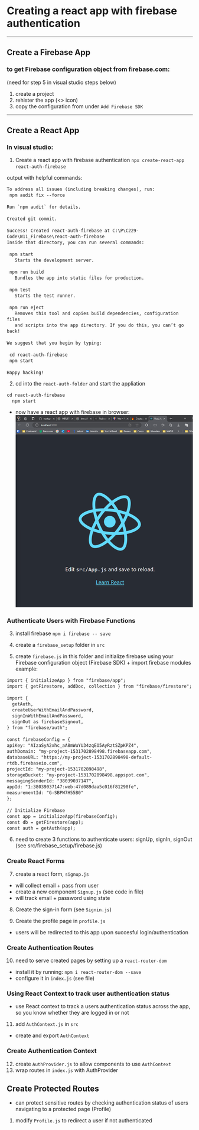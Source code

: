 # Creating a react app with firebase authentication

 ---
 ## Create a Firebase App
 ### **to get Firebase configuration object from firebase.com:**
 (need for step 5 in visual studio steps below)
  1. create a project
  2. rehister the app (<> icon)
  3. copy the configuration from under `Add Firebase SDK`

---
## Create a React App
### **In visual studio:**
1. Create a react app with firebase authentication 
 `npx create-react-app react-auth-firebase`

 output with helpful commands:
 ```
 To address all issues (including breaking changes), run:
  npm audit fix --force

Run `npm audit` for details.

Created git commit.

Success! Created react-auth-firebase at C:\P\C229-Code\W11_Firebase\react-auth-firebase
Inside that directory, you can run several commands:

  npm start
    Starts the development server.

  npm run build
    Bundles the app into static files for production.

  npm test
    Starts the test runner.

  npm run eject
    Removes this tool and copies build dependencies, configuration files
    and scripts into the app directory. If you do this, you can’t go back!

We suggest that you begin by typing:

  cd react-auth-firebase
  npm start

Happy hacking!
```

2. cd into the `react-auth-folder` and start the appliation 
```
cd react-auth-firebase
  npm start
```
- now have a react app with firebase in browser:
![alt text](image.png)

### Authenticate Users with Firebase Functions
3. install firebase 
`npm i firebase -- save`

4. create a `firebase_setup` folder in `src`

5. create `firebase.js` in this folder and initialize firebase using your Firebase configuration object (Firebase SDK) + import firebase modules 
example:
```
import { initializeApp } from "firebase/app";
import { getFirestore, addDoc, collection } from "firebase/firestore";

import {
  getAuth,
  createUserWithEmailAndPassword,
  signInWithEmailAndPassword,
  signOut as firebaseSignout,
} from "firebase/auth";

const firebaseConfig = {
apiKey: "AIzaSyA2xhc_aA8mWuYU34zqEO5AyRztSZpKPZ4",
authDomain: "my-project-1531702898498.firebaseapp.com",
databaseURL: "https://my-project-1531702898498-default-rtdb.firebaseio.com",
projectId: "my-project-1531702898498",
storageBucket: "my-project-1531702898498.appspot.com",
messagingSenderId: "38039037147",
appId: "1:38039037147:web:47d089daa5c016f81298fe",
measurementId: "G-SBPW7H55B0"
};

// Initialize Firebase
const app = initializeApp(firebaseConfig);
const db = getFirestore(app);
const auth = getAuth(app);
```

6. need to create 3 functions to authenticate users: signUp, signIn, signOut (see src/firebase_setup/firebase.js)
   
### Create React Forms 
7. create a react form, `signup.js`
  - will collect email + pass from user 
  - create a new component `Signup.js` (see code in file)
  - will track email + password using state 

8. Create the sign-in form (see `Signin.js`)

9. Create the profile page in `profile.js`
  - users will be redirected to this app upon succesful login/authentication

### Create Authentication Routes
10. need to serve created pages by setting up a `react-router-dom`
  - install it by running:
  `npm i react-router-dom --save`
  - configure it in `index.js` (see file)
  
### Using React Context to track user authentication status
- use React context to track a users authentication status across the app, so you know whether they are logged in or not 
11. add `AuthContext.js` in `src`
  - create and export `AuthContext`

### Create Authentication Context
12. create `AuthProvider.js` to allow components to use `AuthContext`
13. wrap routes in `index.js` with AuthProvider 

## Create Protected Routes
- can protect sensitive routes by checking authentication status of users navigating to a protected page (Profile)
1. modify `Profile.js` to redirect a user if not authenticated